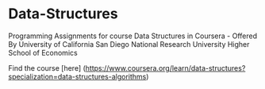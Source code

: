 # Data-Structures
Programming Assignments for course Data Structures in Coursera - Offered By University of California San Diego National Research University Higher School of Economics

Find the course [here] (https://www.coursera.org/learn/data-structures?specialization=data-structures-algorithms)
